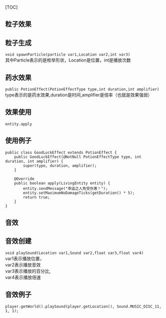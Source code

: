 [TOC]
## 粒子效果

## 粒子生成
```void spawnParticle(particle var1,Location var2,int var3)```<br>
其中Particle表示的是枚举形状，Location是位置，int是播放次数

## 药水效果
```public PotionEffect(PotionEffectType type,int duration,int amplifier)```<br>
type表示的是药水效果,duration是时间,amplifier是倍率（也就是效果强弱）

## 效果使用
```entity.apply```

## 使用例子
```
public class GoodLuckEffect extends PotionEffect {
    public GoodLuckEffect(@NotNull PotionEffectType type, int duration, int amplifier) {
        super(type, duration, amplifier);
    }

    @Override
    public boolean apply(LivingEntity entity) {
        entity.sendMessage("幸运之人免受伤害！");
        entity.setMaximumNoDamageTicks(getDuration() * 5);
        return true;
    }
}
```

## 音效

## 音效创建
```void playSound(Location var1,Sound var2,float var3,float var4)```
<br>var1表示播放位置，<br>var2表示播放音效
<br>var3表示播放的百分比,<br>var4表示播放倍速

## 音效例子
```player.getWorld().playSound(player.getLocation(), Sound.MUSIC_DISC_11, 1, 1);```


